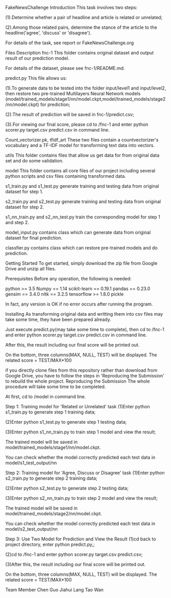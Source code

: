
FakeNewsChallenge
Introduction
This task involves two steps:

(1).Determine whether a pair of headline and article is related or unrelated;

(2).Among those related pairs, determine the stance of the article to the headline('agree', 'discuss' or 'disagree').

For details of the task, see report or FakeNewsChallenge.org

Files Description
fnc-1
This folder contains original dataset and output result of our prediction model.

For details of the dataset, please see fnc-1/README.md.

predict.py
This file allows us:

(1).To generate data to be tested into the folder input/level1 and input/level2, then restore two pre-trained Multilayers Neural Network models (model/trained_models/stage1/nn/model.ckpt,model/trained_models/stage2/nn/model.ckpt) for prediction;

(2).The result of prediction will be saved in fnc-1/predict.csv;

(3).For viewing our final score, please cd to /fnc-1 and enter python scorer.py target.csv predict.csv in command line.

Count_vectorizer.pk, tfidf_art
These two files contain a countvectorizer's vocabulary and a TF-IDF model for transforming text data into vectors.

utils
This folder contains files that allow us get data for from original data set and do some validation.

model
This folder contains all core files of our project including several python scripts and csv files containing transformed data.

s1_train.py and s1_test.py generate training and testing data from original dataset for step 1.

s2_train.py and s2_test.py generate training and testing data from original dataset for step 2.

s1_nn_train.py and s2_nn_test.py train the corresponding model for step 1 and step 2.

model_input.py contains class which can generate data from original dataset for final prediction.

classfier.py contains class which can restore pre-trained models and do prediction.

Getting Started
To get started, simply download the zip file from Google Drive and unzip all files.

Prerequisites
Before any operation, the following is needed:

python >= 3.5
Numpy == 1.14
scikit-learn == 0.19.1
pandas == 0.23.0
gensim == 3.4.0
nltk == 3.2.5
tensorflow >= 1.8.0
pickle

In fact, any version is OK if no error occurs after running the program.

Installing
As transforming original data and writting them into csv files may take some time, they have been prepared already.

Just execute predict.py(may take some time to complete), then cd to /fnc-1 and enter python scorer.py target.csv predict.csv in command line.

After this, the result including our final score will be printed out.

On the bottom, three columns(MAX, NULL, TEST) will be displayed. The related score = TEST/MAX*100

if you directly clone files from this repository rather than download from Google Drive, you have to follow the steps in 'Reproducing the Submission' to rebuild the whole project. Reproducing the Submission
The whole procedure will take some time to be completed.

At first, cd to /model in command line.

Step 1: Training model for 'Related or Unrelated' task
(1)Enter python s1_train.py to generate step 1 training data;

(2)Enter python s1_test.py to generate step 1 testing data;

(3)Enter python s1_nn_train.py to train step 1 model and view the result;

The trained model will be saved in model/trained_models/stage1/nn/model.ckpt.

You can check whether the model correctly predicted each test data in model/s1_test_output/nn

Step 2: Training model for 'Agree, Discuss or Disagree' task
(1)Enter python s2_train.py to generate step 2 training data;

(2)Enter python s2_test.py to generate step 2 testing data;

(3)Enter python s2_nn_train.py to train step 2 model and view the result;

The trained model will be saved in model/trained_models/stage2/nn/model.ckpt.

You can check whether the model correctly predicted each test data in model/s2_test_output/nn

Step 3: Use Two Model for Prediction and View the Result
(1)cd back to project directory, enter python predict.py,;

(2)cd to /fnc-1 and enter python scorer.py target.csv predict.csv;

(3)After this, the result including our final score will be printed out.

On the bottom, three columns(MAX, NULL, TEST) will be displayed. The related score = TEST/MAX*100

Team Member
Chen Guo
Jiahui Lang
Tao Wan
